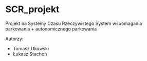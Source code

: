 # SCR_projekt
Projekt na Systemy Czasu Rzeczywistego
System wspomagania parkowania + autonomicznego parkowania

Autorzy:
- Tomasz Ukowski
- Łukasz Stachoń
